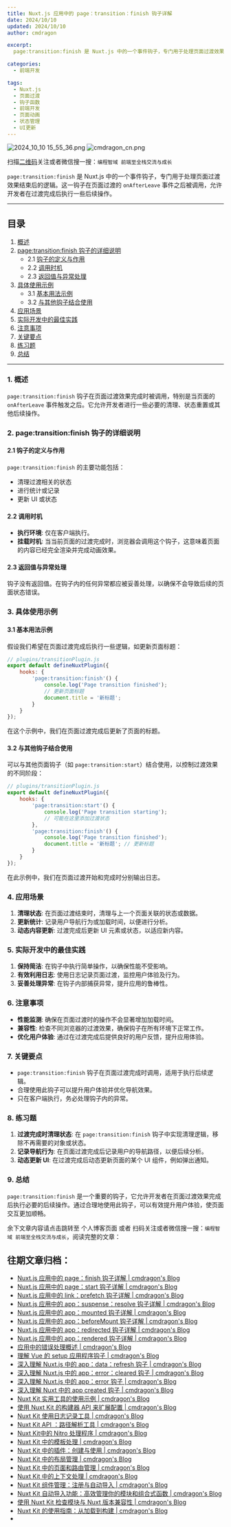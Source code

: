 ```yaml
---
title: Nuxt.js 应用中的 page：transition：finish 钩子详解
date: 2024/10/10
updated: 2024/10/10
author: cmdragon

excerpt:
  page:transition:finish 是 Nuxt.js 中的一个事件钩子，专门用于处理页面过渡效果结束后的逻辑。这一钩子在页面过渡的 onAfterLeave 事件之后被调用，允许开发者在过渡完成后执行一些后续操作。

categories:
  - 前端开发

tags:
  - Nuxt.js
  - 页面过渡
  - 钩子函数
  - 前端开发
  - 页面动画
  - 状态管理
  - UI更新
---
```


<img src="https://static.amd794.com/blog/images/2024_10_10 15_55_36.png@blog" title="2024_10_10 15_55_36.png" alt="2024_10_10 15_55_36.png"/>

<img src="https://static.amd794.com/blog/images/cmdragon_cn.png" title="cmdragon_cn.png" alt="cmdragon_cn.png"/>


扫描[二维码](https://static.amd794.com/blog/images/cmdragon_cn.png)关注或者微信搜一搜：`编程智域 前端至全栈交流与成长`

`page:transition:finish` 是 Nuxt.js
中的一个事件钩子，专门用于处理页面过渡效果结束后的逻辑。这一钩子在页面过渡的 `onAfterLeave` 事件之后被调用，允许开发者在过渡完成后执行一些后续操作。


---

## 目录

1. [概述](#1-概述)
2. [page:transition:finish 钩子的详细说明](#2-pagetransitionfinish-钩子的详细说明)
    - 2.1 [钩子的定义与作用](#21-钩子的定义与作用)
    - 2.2 [调用时机](#22-调用时机)
    - 2.3 [返回值与异常处理](#23-返回值与异常处理)
3. [具体使用示例](#3-具体使用示例)
    - 3.1 [基本用法示例](#31-基本用法示例)
    - 3.2 [与其他钩子结合使用](#32-与其他钩子结合使用)
4. [应用场景](#4-应用场景)
5. [实际开发中的最佳实践](#5-实际开发中的最佳实践)
6. [注意事项](#6-注意事项)
7. [关键要点](#7-关键要点)
8. [练习题](#8-练习题)
9. [总结](#9-总结)

---

### 1. 概述

`page:transition:finish` 钩子在页面过渡效果完成时被调用，特别是当页面的 `onAfterLeave`
事件触发之后。它允许开发者进行一些必要的清理、状态重置或其他后续操作。

### 2. page:transition:finish 钩子的详细说明

#### 2.1 钩子的定义与作用

`page:transition:finish` 的主要功能包括：

- 清理过渡相关的状态
- 进行统计或记录
- 更新 UI 或状态

#### 2.2 调用时机

- **执行环境**: 仅在客户端执行。
- **挂载时机**: 当当前页面的过渡完成时，浏览器会调用这个钩子，这意味着页面的内容已经完全渲染并完成动画效果。

#### 2.3 返回值与异常处理

钩子没有返回值。在钩子内的任何异常都应被妥善处理，以确保不会导致后续的页面状态错误。

### 3. 具体使用示例

#### 3.1 基本用法示例

假设我们希望在页面过渡完成后执行一些逻辑，如更新页面标题：

```javascript
// plugins/transitionPlugin.js
export default defineNuxtPlugin({
    hooks: {
        'page:transition:finish'() {
            console.log('Page transition finished');
            // 更新页面标题
            document.title = '新标题';
        }
    }
});
```

在这个示例中，我们在页面过渡完成后更新了页面的标题。

#### 3.2 与其他钩子结合使用

可以与其他页面钩子（如 `page:transition:start`）结合使用，以控制过渡效果的不同阶段：

```javascript
// plugins/transitionPlugin.js
export default defineNuxtPlugin({
    hooks: {
        'page:transition:start'() {
            console.log('Page transition starting');
            // 可能在这里添加过渡状态
        },
        'page:transition:finish'() {
            console.log('Page transition finished');
            document.title = '新标题'; // 更新标题
        }
    }
});
```

在此示例中，我们在页面过渡开始和完成时分别输出日志。

### 4. 应用场景

1. **清理状态**: 在页面过渡结束时，清理与上一个页面关联的状态或数据。
2. **更新统计**: 记录用户导航行为或加载时间，以便进行分析。
3. **动态内容更新**: 过渡完成后更新 UI 元素或状态，以适应新内容。

### 5. 实际开发中的最佳实践

1. **保持简洁**: 在钩子中执行简单操作，以确保性能不受影响。
2. **有效利用日志**: 使用日志记录页面过渡，监控用户体验及行为。
3. **妥善处理异常**: 在钩子内部捕获异常，提升应用的鲁棒性。

### 6. 注意事项

- **性能监测**: 确保在页面过渡时的操作不会显著增加加载时间。
- **兼容性**: 检查不同浏览器的过渡效果，确保钩子在所有环境下正常工作。
- **优化用户体验**: 通过在过渡完成后提供良好的用户反馈，提升应用体验。

### 7. 关键要点

- `page:transition:finish` 钩子在页面过渡完成时调用，适用于执行后续逻辑。
- 合理使用此钩子可以提升用户体验并优化导航效果。
- 只在客户端执行，务必处理钩子内的异常。

### 8. 练习题

1. **过渡完成时清理状态**: 在 `page:transition:finish` 钩子中实现清理逻辑，移除不再需要的对象或状态。
2. **记录导航行为**: 在页面过渡完成后记录用户的导航路径，以便后续分析。
3. **动态更新 UI**: 在过渡完成后动态更新页面的某个 UI 组件，例如弹出通知。

### 9. 总结

`page:transition:finish` 是一个重要的钩子，它允许开发者在页面过渡效果完成后执行必要的后续操作。通过合理地使用此钩子，可以有效提升用户体验，使页面交互更加顺畅。

余下文章内容请点击跳转至 个人博客页面 或者 扫码关注或者微信搜一搜：`编程智域 前端至全栈交流与成长`，阅读完整的文章：

## 往期文章归档：

- [Nuxt.js 应用中的 page：finish 钩子详解 | cmdragon's Blog](https://blog.cmdragon.cn/posts/2e422732f13a/)
- [Nuxt.js 应用中的 page：start 钩子详解 | cmdragon's Blog](https://blog.cmdragon.cn/posts/9876204f1a7b/)
- [Nuxt.js 应用中的 link：prefetch 钩子详解 | cmdragon's Blog](https://blog.cmdragon.cn/posts/3821d8f8b93e/)
- [Nuxt.js 应用中的 app：suspense：resolve 钩子详解 | cmdragon's Blog](https://blog.cmdragon.cn/posts/aca9f9d7692b/)
- [Nuxt.js 应用中的 app：mounted 钩子详解 | cmdragon's Blog](https://blog.cmdragon.cn/posts/a07f12bddf8c/)
- [Nuxt.js 应用中的 app：beforeMount 钩子详解 | cmdragon's Blog](https://blog.cmdragon.cn/posts/bbdca1e3d9a5/)
- [Nuxt.js 应用中的 app：redirected 钩子详解 | cmdragon's Blog](https://blog.cmdragon.cn/posts/c83b294c7a07/)
- [Nuxt.js 应用中的 app：rendered 钩子详解 | cmdragon's Blog](https://blog.cmdragon.cn/posts/26479872ffdc/)
- [应用中的错误处理概述 | cmdragon's Blog](https://blog.cmdragon.cn/posts/5c9b317a962a/)
- [理解 Vue 的 setup 应用程序钩子 | cmdragon's Blog](https://blog.cmdragon.cn/posts/405db1302a23/)
- [深入理解 Nuxt.js 中的 app：data：refresh 钩子 | cmdragon's Blog](https://blog.cmdragon.cn/posts/6f0c4f34bc45/)
- [深入理解 Nuxt.js 中的 app：error：cleared 钩子 | cmdragon's Blog](https://blog.cmdragon.cn/posts/732d62232fb8/)
- [深入理解 Nuxt.js 中的 app：error 钩子 | cmdragon's Blog](https://blog.cmdragon.cn/posts/cb83a085e7a4/)
- [深入理解 Nuxt 中的 app created 钩子 | cmdragon's Blog](https://blog.cmdragon.cn/posts/188ad06ef45a/)
- [Nuxt Kit 实用工具的使用示例 | cmdragon's Blog](https://blog.cmdragon.cn/posts/a66da411afd2/)
- [使用 Nuxt Kit 的构建器 API 来扩展配置 | cmdragon's Blog](https://blog.cmdragon.cn/posts/f6e87c3cf111/)
- [Nuxt Kit 使用日志记录工具 | cmdragon's Blog](https://blog.cmdragon.cn/posts/37ad5a680e7d/)
- [Nuxt Kit API ：路径解析工具 | cmdragon's Blog](https://blog.cmdragon.cn/posts/441492dbf6ae/)
- [Nuxt Kit中的 Nitro 处理程序 | cmdragon's Blog](https://blog.cmdragon.cn/posts/2bd1fe409aca/)
- [Nuxt Kit 中的模板处理 | cmdragon's Blog](https://blog.cmdragon.cn/posts/4cf144d7b562/)
- [Nuxt Kit 中的插件：创建与使用 | cmdragon's Blog](https://blog.cmdragon.cn/posts/080baafc9cf0/)
- [Nuxt Kit 中的布局管理 | cmdragon's Blog](https://blog.cmdragon.cn/posts/1c99e3fc4fb0/)
- [Nuxt Kit 中的页面和路由管理 | cmdragon's Blog](https://blog.cmdragon.cn/posts/85c68e006ffc/)
- [Nuxt Kit 中的上下文处理 | cmdragon's Blog](https://blog.cmdragon.cn/posts/83b074b7a330/)
- [Nuxt Kit 组件管理：注册与自动导入 | cmdragon's Blog](https://blog.cmdragon.cn/posts/1097e357ea9a/)
- [Nuxt Kit 自动导入功能：高效管理你的模块和组合式函数 | cmdragon's Blog](https://blog.cmdragon.cn/posts/54548c5422db/)
- [使用 Nuxt Kit 检查模块与 Nuxt 版本兼容性 | cmdragon's Blog](https://blog.cmdragon.cn/posts/7739f2e3f502/)
- [Nuxt Kit 的使用指南：从加载到构建 | cmdragon's Blog](https://blog.cmdragon.cn/posts/89214487bbdc/)
-

